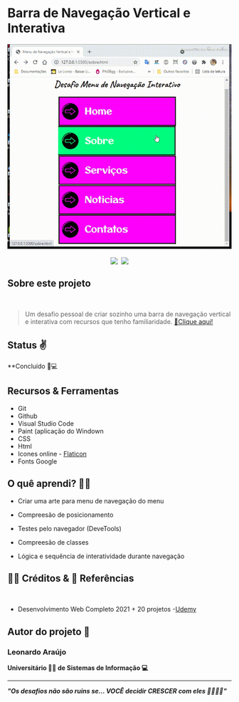 <h1>Barra de Navegação Vertical e Interativa</h1>

<img src="demost/menu-demostracao.gif" aling="center">
<br>

<div align=center>

 <img src="https://github-readme-stats.vercel.app/api?username=araujoleonardo310&theme=dark&show_icons=true" height="150em" align=center>&nbsp;
    <img src="https://github-readme-stats.vercel.app/api/top-langs/?username=araujoleonardo310&layout=compact" height="150em" align=center>

</div>


## Sobre este projeto
<br>

> Um desafio pessoal de criar sozinho uma barra de navegação vertical e interativa com recursos que tenho familiaridade. <a href="">🔗Clique aqui!</a>

## Status ✌️

 **Concluído 🚀💻

## Recursos & Ferramentas 

* Git<br>
* Github<br>
* Visual Studio Code<br>
* Paint (aplicação do Windown<br>
* CSS<br>
* Html
* Icones online - [Flaticon](https://www.flaticon.com/br/)
* Fonts Google

## O quê aprendi? 🙋‍♂️

* Criar uma arte para menu de navegação do menu<br>

* Compreesão de posicionamento<br>

* Testes pelo navegador (DeveTools)

* Compreesão de classes<br>

* Lógica e sequência de interatividade durante navegação<br>


## 🐧🖖 Créditos & 🔗 Referências 
<br>

- Desenvolvimento Web Completo 2021 + 20 projetos -[Udemy](https://www.udemy.com/share/101WqG2@Pm1KfUtjSVcKdEFLAHJOVBRuSlc=/)

## Autor do projeto 👊

### Leonardo Araújo <br>
**Universitário 🧑‍🎓 de Sistemas de Informação 💻**
<hr>

***"Os desafios não são ruins se... VOCÊ decidir CRESCER com eles 🌠✨🚶‍♂️"*** 

